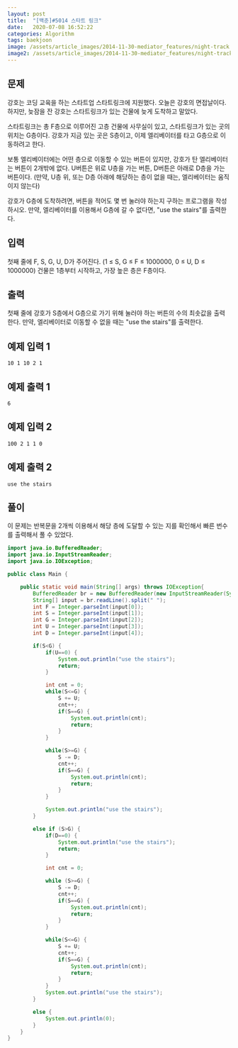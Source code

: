 ```yaml
---
layout: post
title:  "[백준]#5014 스타트 링크"
date:   2020-07-08 16:52:22
categories: Algorithm
tags: baekjoon
image: /assets/article_images/2014-11-30-mediator_features/night-track.JPG
image2: /assets/article_images/2014-11-30-mediator_features/night-track-mobile.JPG
---
```


문제
--------------------

강호는 코딩 교육을 하는 스타트업 스타트링크에 지원했다. 오늘은 강호의 면접날이다. 하지만, 늦잠을 잔 강호는 스타트링크가 있는 건물에 늦게 도착하고 말았다.

스타트링크는 총 F층으로 이루어진 고층 건물에 사무실이 있고, 스타트링크가 있는 곳의 위치는 G층이다. 강호가 지금 있는 곳은 S층이고, 이제 엘리베이터를 타고 G층으로 이동하려고 한다.

보통 엘리베이터에는 어떤 층으로 이동할 수 있는 버튼이 있지만, 강호가 탄 엘리베이터는 버튼이 2개밖에 없다. U버튼은 위로 U층을 가는 버튼, D버튼은 아래로 D층을 가는 버튼이다. (만약, U층 위, 또는 D층 아래에 해당하는 층이 없을 때는, 엘리베이터는 움직이지 않는다)

강호가 G층에 도착하려면, 버튼을 적어도 몇 번 눌러야 하는지 구하는 프로그램을 작성하시오. 만약, 엘리베이터를 이용해서 G층에 갈 수 없다면, "use the stairs"를 출력한다.

입력
---------------------------

첫째 줄에 F, S, G, U, D가 주어진다. (1 ≤ S, G ≤ F ≤ 1000000, 0 ≤ U, D ≤ 1000000) 건물은 1층부터 시작하고, 가장 높은 층은 F층이다.

출력
----------------

첫째 줄에 강호가 S층에서 G층으로 가기 위해 눌러야 하는 버튼의 수의 최솟값을 출력한다. 만약, 엘리베이터로 이동할 수 없을 때는 "use the stairs"를 출력한다.

예제 입력 1 
----------------------

```
10 1 10 2 1
```

예제 출력 1 
------------------------

```
6
```

예제 입력 2
----------------------

```
100 2 1 1 0
```

예제 출력 2
------------------------

```
use the stairs
```

풀이
--------------------------

이 문제는 반복문을 2개씩 이용해서 해당 층에 도달할 수 있는 지를 확인해서 빠른 번수를 출력해서 풀 수 있었다.

```java
import java.io.BufferedReader;
import java.io.InputStreamReader;
import java.io.IOException;

public class Main {

    public static void main(String[] args) throws IOException{
        BufferedReader br = new BufferedReader(new InputStreamReader(System.in));
        String[] input = br.readLine().split(" ");
        int F = Integer.parseInt(input[0]);
        int S = Integer.parseInt(input[1]);
        int G = Integer.parseInt(input[2]);
        int U = Integer.parseInt(input[3]);
        int D = Integer.parseInt(input[4]);

        if(S<G) {
            if(U==0) {
                System.out.println("use the stairs");
                return;
            }

            int cnt = 0;
            while(S<=G) {
                S += U;
                cnt++;
                if(S==G) {
                    System.out.println(cnt);
                    return;
                }
            }

            while(S>=G) {
                S -= D;
                cnt++;
                if(S==G) {
                    System.out.println(cnt);
                    return;
                }
            }

            System.out.println("use the stairs");
        }

        else if (S>G) {
            if(D==0) {
                System.out.println("use the stairs");
                return;
            }

            int cnt = 0;

            while (S>=G) {
                S -= D;
                cnt++;
                if(S==G) {
                    System.out.println(cnt);
                    return;
                }
            }

            while(S<=G) {
                S += U;
                cnt++;
                if(S==G) {
                    System.out.println(cnt);
                    return;
                }
            }
            System.out.println("use the stairs");
        }

        else {
            System.out.println(0);
        }
    }
}
```
